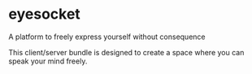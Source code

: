 # eyesocket
A platform to freely express yourself without consequence

This client/server bundle is designed to create a space where you can speak your mind freely.
